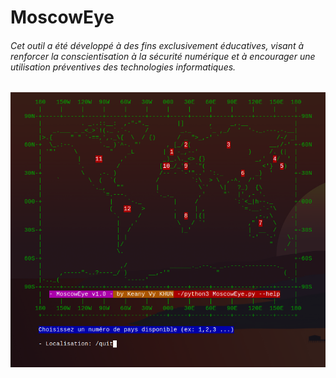 # MoscowEye
###### *Cet outil a été développé à des fins exclusivement éducatives, visant à renforcer la conscientisation à la sécurité numérique et à encourager une utilisation préventives des technologies informatiques.*



![demo](https://raw.githubusercontent.com/thisiskeanyvy/MoscowEye/main/demo.png)
